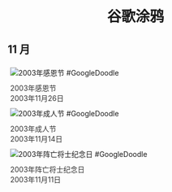 
<h1 align="center"> 谷歌涂鸦 </h1>




## 11 月

<div class="image">


<img src="//www.google.com/logos/2003/thanksgiving03.gif" alt="2003年感恩节 #GoogleDoodle" style="margin: 5px"/>
<div class="info" style="font-size: 14px; color:#333333; margin:5px"><div class="title">2003年感恩节</div><div class="date">2003年11月26日</div></div>

<img src="https://lh3.googleusercontent.com/jAxf59eZwu5TIkWREdWmosJGbAkykQXg7ZPM9mHNjtNlv35NGNHHqJIjhvmel-XGwApEaOb6tDC53HPxEYZwMsAVQoNkWi_LuVkeOMofrg=s660" alt="2003年成人节 #GoogleDoodle" style="margin: 5px"/>
<div class="info" style="font-size: 14px; color:#333333; margin:5px"><div class="title">2003年成人节</div><div class="date">2003年11月14日</div></div>

<img src="//www.google.com/logos/2003/poppy03.gif" alt="2003年阵亡将士纪念日 #GoogleDoodle" style="margin: 5px"/>
<div class="info" style="font-size: 14px; color:#333333; margin:5px"><div class="title">2003年阵亡将士纪念日</div><div class="date">2003年11月11日</div></div>

</div>









